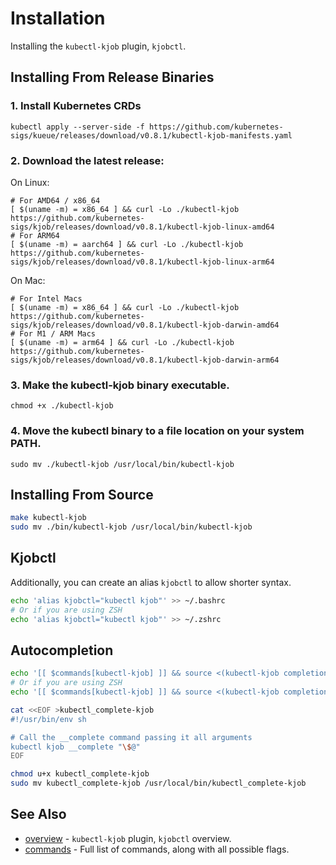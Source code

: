 # Installation

Installing the `kubectl-kjob` plugin, `kjobctl`.

## Installing From Release Binaries

### 1. Install Kubernetes CRDs

```shell
kubectl apply --server-side -f https://github.com/kubernetes-sigs/kueue/releases/download/v0.8.1/kubectl-kjob-manifests.yaml
```

### 2. Download the latest release:

On Linux:
```shell
# For AMD64 / x86_64
[ $(uname -m) = x86_64 ] && curl -Lo ./kubectl-kjob https://github.com/kubernetes-sigs/kjob/releases/download/v0.8.1/kubectl-kjob-linux-amd64
# For ARM64
[ $(uname -m) = aarch64 ] && curl -Lo ./kubectl-kjob https://github.com/kubernetes-sigs/kjob/releases/download/v0.8.1/kubectl-kjob-linux-arm64
```

On Mac:
```shell
# For Intel Macs
[ $(uname -m) = x86_64 ] && curl -Lo ./kubectl-kjob https://github.com/kubernetes-sigs/kjob/releases/download/v0.8.1/kubectl-kjob-darwin-amd64
# For M1 / ARM Macs
[ $(uname -m) = arm64 ] && curl -Lo ./kubectl-kjob https://github.com/kubernetes-sigs/kjob/releases/download/v0.8.1/kubectl-kjob-darwin-arm64
```

### 3. Make the kubectl-kjob binary executable.

```shell
chmod +x ./kubectl-kjob
```

### 4. Move the kubectl binary to a file location on your system PATH.

```shell
sudo mv ./kubectl-kjob /usr/local/bin/kubectl-kjob
```

## Installing From Source

```bash
make kubectl-kjob
sudo mv ./bin/kubectl-kjob /usr/local/bin/kubectl-kjob
```

## Kjobctl

Additionally, you can create an alias `kjobctl` to allow shorter syntax.

```bash
echo 'alias kjobctl="kubectl kjob"' >> ~/.bashrc
# Or if you are using ZSH
echo 'alias kjobctl="kubectl kjob"' >> ~/.zshrc
```

## Autocompletion

```bash
echo '[[ $commands[kubectl-kjob] ]] && source <(kubectl-kjob completion bash)' >> ~/.bashrc
# Or if you are using ZSH
echo '[[ $commands[kubectl-kjob] ]] && source <(kubectl-kjob completion zsh)' >> ~/.zshrc

cat <<EOF >kubectl_complete-kjob
#!/usr/bin/env sh

# Call the __complete command passing it all arguments
kubectl kjob __complete "\$@"
EOF

chmod u+x kubectl_complete-kjob
sudo mv kubectl_complete-kjob /usr/local/bin/kubectl_complete-kjob
```

## See Also

* [overview](_index.md)	 - `kubectl-kjob` plugin, `kjobctl` overview.
* [commands](commands/kjobctl.md)	 - Full list of commands, along with all possible flags.